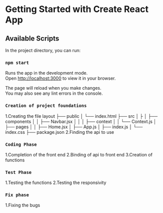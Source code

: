# Getting Started with Create React App

## Available Scripts

In the project directory, you can run:

### `npm start`

Runs the app in the development mode.\
Open [http://localhost:3000](http://localhost:3000) to view it in your browser.

The page will reload when you make changes.\
You may also see any lint errors in the console.

### `Creation of project foundations`

1.Creating the file layout
├── public
│ └── index.html
├── src
│ ├
│ ├── components
│ │ ├── Navbar.jsx
│ │
│ ├── context
│ │ └── Context.js
│ ├── pages
│ │ ├── Home.jsx
│ ├── App.js
│ ├── index.js
│ └── index.css
├── package.json
2.Finding the api to use

### `Coding Phase`

1.Completion of the front end
2.Binding of api to front end
3.Creation of functions

### `Test Phase`

1.Testing the functions
2.Testing the responsivity

### `Fix phase`

1.Fixing the bugs
